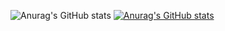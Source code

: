 ![Anurag's GitHub stats](https://github-readme-stats.vercel.app/api?username=ryooout&show_icons=true&theme=radical)
[![Anurag's GitHub stats](https://github-readme-stats.vercel.app/api?username=ryooout)](https://github.com/anuraghazra/github-readme-stats)

